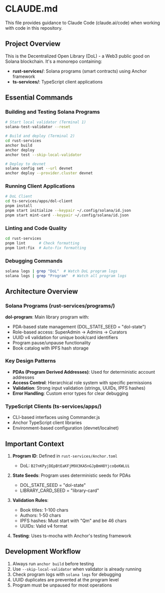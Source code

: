 # CLAUDE.md

This file provides guidance to Claude Code (claude.ai/code) when working with code in this repository.

## Project Overview

This is the Decentralized Open Library (DoL) - a Web3 public good on Solana blockchain. It's a monorepo containing:

- **rust-services/**: Solana programs (smart contracts) using Anchor framework
- **ts-services/**: TypeScript client applications

## Essential Commands

### Building and Testing Solana Programs

```bash
# Start local validator (Terminal 1)
solana-test-validator --reset

# Build and deploy (Terminal 2)
cd rust-services
anchor build
anchor deploy
anchor test --skip-local-validator

# Deploy to devnet
solana config set --url devnet
anchor deploy --provider.cluster devnet
```

### Running Client Applications

```bash
# DoL Client
cd ts-services/apps/dol-client
pnpm install
pnpm start initialize --keypair ~/.config/solana/id.json
pnpm start mint-card --keypair ~/.config/solana/id.json
```

### Linting and Code Quality

```bash
cd rust-services
pnpm lint      # Check formatting
pnpm lint:fix  # Auto-fix formatting
```

### Debugging Commands

```bash
solana logs | grep "DoL"  # Watch DoL program logs
solana logs | grep "Program"  # Watch all program logs
```

## Architecture Overview

### Solana Programs (rust-services/programs/)

**dol-program**: Main library program with:
   - PDA-based state management (DOL_STATE_SEED = "dol-state")
   - Role-based access: SuperAdmin → Admins → Curators
   - UUID v4 validation for unique book/card identifiers
   - Program pause/unpause functionality
   - Book catalog with IPFS hash storage

### Key Design Patterns

- **PDAs (Program Derived Addresses)**: Used for deterministic account addresses
- **Access Control**: Hierarchical role system with specific permissions
- **Validation**: Strong input validation (strings, UUIDs, IPFS hashes)
- **Error Handling**: Custom error types for clear debugging

### TypeScript Clients (ts-services/apps/)

- CLI-based interfaces using Commander.js
- Anchor TypeScript client libraries
- Environment-based configuration (devnet/localnet)

## Important Context

1. **Program ID**: Defined in `rust-services/Anchor.toml`
   - DoL: `B27nKPyjDEpBtEaKFjM9X3KA5nGJpBmH8YjcoQeKWLUi`

2. **State Seeds**: Program uses deterministic seeds for PDAs
   - DOL_STATE_SEED = "dol-state"
   - LIBRARY_CARD_SEED = "library-card"

3. **Validation Rules**:
   - Book titles: 1-100 chars
   - Authors: 1-50 chars
   - IPFS hashes: Must start with "Qm" and be 46 chars
   - UUIDs: Valid v4 format

4. **Testing**: Uses ts-mocha with Anchor's testing framework

## Development Workflow

1. Always run `anchor build` before testing
2. Use `--skip-local-validator` when validator is already running
3. Check program logs with `solana logs` for debugging
4. UUID duplicates are prevented at the program level
5. Program must be unpaused for most operations

